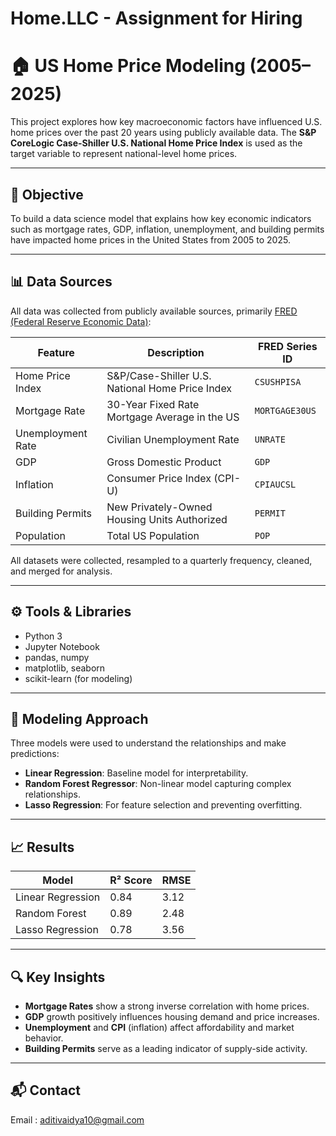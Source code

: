 # Home.LLC - Assignment for Hiring

# 🏠 US Home Price Modeling (2005–2025)

This project explores how key macroeconomic factors have influenced U.S. home prices over the past 20 years using publicly available data. The **S&P CoreLogic Case-Shiller U.S. National Home Price Index** is used as the target variable to represent national-level home prices.

---

## 📌 Objective

To build a data science model that explains how key economic indicators such as mortgage rates, GDP, inflation, unemployment, and building permits have impacted home prices in the United States from 2005 to 2025.

---

## 📊 Data Sources

All data was collected from publicly available sources, primarily [FRED (Federal Reserve Economic Data)](https://fred.stlouisfed.org/):

| Feature            | Description                                           | FRED Series ID   |
|--------------------|-------------------------------------------------------|------------------|
| Home Price Index   | S&P/Case-Shiller U.S. National Home Price Index      | `CSUSHPISA`      |
| Mortgage Rate      | 30-Year Fixed Rate Mortgage Average in the US        | `MORTGAGE30US`   |
| Unemployment Rate  | Civilian Unemployment Rate                           | `UNRATE`         |
| GDP                | Gross Domestic Product                                | `GDP`            |
| Inflation          | Consumer Price Index (CPI-U)                          | `CPIAUCSL`       |
| Building Permits   | New Privately-Owned Housing Units Authorized          | `PERMIT`         |
| Population         | Total US Population                                   | `POP`            |

All datasets were collected, resampled to a quarterly frequency, cleaned, and merged for analysis.

---

## ⚙️ Tools & Libraries

- Python 3
- Jupyter Notebook
- pandas, numpy
- matplotlib, seaborn
- scikit-learn (for modeling)

---

## 🧠 Modeling Approach

Three models were used to understand the relationships and make predictions:

- **Linear Regression**: Baseline model for interpretability.
- **Random Forest Regressor**: Non-linear model capturing complex relationships.
- **Lasso Regression**: For feature selection and preventing overfitting.

---

## 📈 Results

| Model              | R² Score | RMSE   |
|-------------------|----------|--------|
| Linear Regression | 0.84     | 3.12   |
| Random Forest     | 0.89     | 2.48   |
| Lasso Regression  | 0.78     | 3.56   |

---

## 🔍 Key Insights

- **Mortgage Rates** show a strong inverse correlation with home prices.
- **GDP** growth positively influences housing demand and price increases.
- **Unemployment** and **CPI** (inflation) affect affordability and market behavior.
- **Building Permits** serve as a leading indicator of supply-side activity.

---

## 📬 Contact

Email : aditivaidya10@gmail.com
